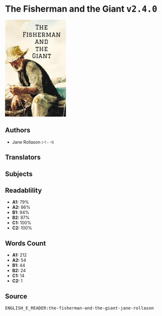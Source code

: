 # The Fisherman and the Giant <kbd>v2.4.0</kbd>

![](./cover.medium.jpg "")

## Authors


 - Jane Rollason <small>(-1 - -1)</small>

## Translators



## Subjects



## Readablility


 - **A1:** 79%
 - **A2:** 86%
 - **B1:** 94%
 - **B2:** 97%
 - **C1:** 100%
 - **C2:** 100%

## Words Count


 - **A1:** 212
 - **A2:** 54
 - **B1:** 44
 - **B2:** 24
 - **C1:** 14
 - **C2:** 1

## Source


<kbd>ENGLISH_E_READER:the-fisherman-and-the-giant-jane-rollason</kbd>
